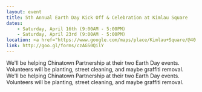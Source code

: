 ```yaml
---
layout: event
title: 5th Annual Earth Day Kick Off & Celebration at Kimlau Square
dates:
    - Saturday, April 16th (9:00AM - 5:00PM)
    - Saturday, April 23rd (9:00AM - 5:00PM)
location: <a href="https://www.google.com/maps/place/Kimlau+Square/@40.7134393,-73.99797,17z/data=!3m1!4b1!4m2!3m1!1s0x89c25a268f4daf7d:0x5aaedf60fb949719">Kimlau Square</a> (Park Row, New York, NY 10038)
link: http://goo.gl/forms/czAGS0QilY
---
```

We'll be helping Chinatown Partnership at their two Earth Day events. Volunteers will be planting, street cleaning, and maybe graffiti removal. We'll be helping Chinatown Partnership at their two Earth Day events. Volunteers will be planting, street cleaning, and maybe graffiti removal. 